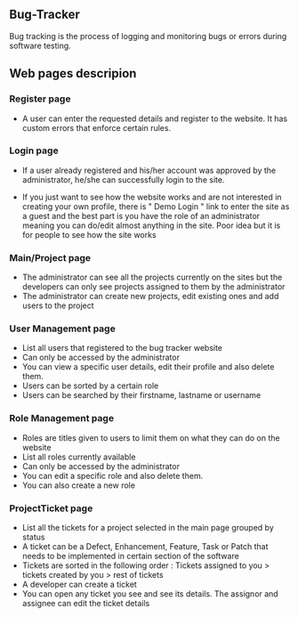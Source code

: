 <h2> Bug-Tracker </h1>

Bug tracking is the process of logging and monitoring bugs or errors during software testing.

<h2> Web pages descripion </h2>

<h3> Register page </h3>

- A user can enter the requested details and register to the website. It has custom errors that
  enforce certain rules.

<h3> Login page </h3>

- If a user already registered and his/her account was approved by the administrator, he/she can
  successfully login to the site.
  
- If you just want to see how the website works and are not interested in creating your own profile,
  there is " Demo Login " link to enter the site as a guest and the best part is you have the role of
  an administrator meaning you can do/edit almost anything in the site. Poor idea but it is for people
  to see how the site works

<h3> Main/Project page </h3>

- The administrator can see all the projects currently on the sites but the developers can only see 
  projects assigned to them by the administrator
- The administrator can create new projects, edit existing ones and add users to the project

<h3> User Management page </h3>

- List all users that registered to the bug tracker website
- Can only be accessed by the administrator
- You can view a specific user details, edit their profile and also delete them.
- Users can be sorted by a certain role
- Users can be searched by their firstname, lastname or username

<h3> Role Management page </h3>

- Roles are titles given to users to limit them on what they can do on the website
- List all roles currently available
- Can only be accessed by the administrator
- You can edit a specific role and also delete them.
- You can also create a new role

<h3> ProjectTicket page </h3>

-  List all the tickets for a project selected in the main page grouped by status
-  A ticket can be a Defect, Enhancement, Feature, Task or Patch that needs to be
   implemented in certain section of the software
-  Tickets are sorted in the following order : Tickets assigned to you > tickets created by you > rest of tickets
-  A developer can create a ticket
-  You can open any ticket you see and see its details. The assignor and assignee can edit the ticket details



